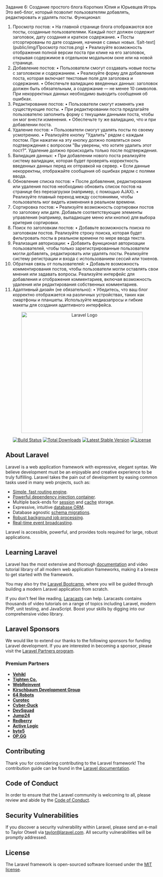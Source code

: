 Задание 6: Создание простого блога
Коротких Юлия и Юрьевцев Игорь
Это веб-блог, который позволит пользователям добавлять, редактировать и удалять посты. 
Функционал:
1.	Просмотр постов:
•	На главной странице блога отображаются все посты, созданные пользователями. Каждый пост должен содержит заголовок, дату создания и краткое содержание. 
•	Посты отсортированы по дате создания, начиная с самых новых.
![alt-text](public/img/Просмотр постов.png)
•	Реализуйте возможность отображения полной версии поста при клике на его заголовок, открывая содержимое в отдельном модальном окне или на новой странице. 
3.	Добавление постов:
•	Пользователи смогут создавать новые посты с заголовком и содержанием. 
•	Реализуйте форму для добавления поста, которая включает текстовые поля для заголовка и содержания. 
•	Обеспечьте валидацию введенных данных: заголовок должен быть обязательным, а содержание — не менее 10 символов. При некорректных данных необходимо выводить сообщения об ошибках. 
4.	Редактирование постов:
•	Пользователи смогут изменять уже существующие посты. 
•	При редактировании поста предлагайте пользователю заполнить форму с текущими данными поста, чтобы он мог внести изменения. 
•	Обеспечьте ту же валидацию, что и при добавлении поста. 
5.	Удаление постов:
•	Пользователи смогут удалять посты по своему усмотрению. 
•	Реализуйте кнопку "Удалить" рядом с каждым постом. При нажатии на эту кнопку должно появляться окно подтверждения с вопросом "Вы уверены, что хотите удалить этот пост?". Удаление должно происходить только после подтверждения. 
6.	Валидация данных:
•	При добавлении нового поста реализуйте систему валидации, которая будет проверять корректность введенных данных перед их отправкой на сервер. 
•	Если данные некорректны, отображайте сообщения об ошибках рядом с полями ввода. 
7.	Обновление списка постов:
•	После добавления, редактирования или удаления постов необходимо обновить список постов на странице без перезагрузки (например, с помощью AJAX). 
•	Реализуйте плавный переход между состояниями, чтобы пользователь мог видеть изменения в реальном времени. 
8.	Сортировка постов:
•	Реализуйте возможность сортировки постов по заголовку или дате. Добавьте соответствующие элементы управления (например, выпадающее меню или кнопки) для выбора критерия сортировки. 
9.	Поиск по заголовкам постов:
•	Добавьте возможность поиска по заголовкам постов. Реализуйте строку поиска, которая будет фильтровать посты в реальном времени по мере ввода текста. 
10.	Реализация авторизации:
•	Добавить функционал авторизации пользователей, чтобы только зарегистрированные пользователи могли добавлять, редактировать или удалять посты. Реализуйте систему регистрации и входа с использованием сессий или токенов. 
11.	Обратная связь от пользователей:
•	Добавьте возможность комментирования постов, чтобы пользователи могли оставлять свои мнения или задавать вопросы. Реализуйте интерфейс для добавления и отображения комментариев, включая возможность удаления или редактирования собственных комментариев. 
12.	Адаптивный дизайн (не обязательно):
•	Убедитесь, что ваш блог корректно отображается на различных устройствах, таких как смартфоны и планшеты. Используйте медиазапросы и гибкие макеты для создания адаптивного интерфейса. 














<p align="center"><a href="https://laravel.com" target="_blank"><img src="https://raw.githubusercontent.com/laravel/art/master/logo-lockup/5%20SVG/2%20CMYK/1%20Full%20Color/laravel-logolockup-cmyk-red.svg" width="400" alt="Laravel Logo"></a></p>

<p align="center">
<a href="https://github.com/laravel/framework/actions"><img src="https://github.com/laravel/framework/workflows/tests/badge.svg" alt="Build Status"></a>
<a href="https://packagist.org/packages/laravel/framework"><img src="https://img.shields.io/packagist/dt/laravel/framework" alt="Total Downloads"></a>
<a href="https://packagist.org/packages/laravel/framework"><img src="https://img.shields.io/packagist/v/laravel/framework" alt="Latest Stable Version"></a>
<a href="https://packagist.org/packages/laravel/framework"><img src="https://img.shields.io/packagist/l/laravel/framework" alt="License"></a>
</p>

## About Laravel

Laravel is a web application framework with expressive, elegant syntax. We believe development must be an enjoyable and creative experience to be truly fulfilling. Laravel takes the pain out of development by easing common tasks used in many web projects, such as:

- [Simple, fast routing engine](https://laravel.com/docs/routing).
- [Powerful dependency injection container](https://laravel.com/docs/container).
- Multiple back-ends for [session](https://laravel.com/docs/session) and [cache](https://laravel.com/docs/cache) storage.
- Expressive, intuitive [database ORM](https://laravel.com/docs/eloquent).
- Database agnostic [schema migrations](https://laravel.com/docs/migrations).
- [Robust background job processing](https://laravel.com/docs/queues).
- [Real-time event broadcasting](https://laravel.com/docs/broadcasting).

Laravel is accessible, powerful, and provides tools required for large, robust applications.

## Learning Laravel

Laravel has the most extensive and thorough [documentation](https://laravel.com/docs) and video tutorial library of all modern web application frameworks, making it a breeze to get started with the framework.

You may also try the [Laravel Bootcamp](https://bootcamp.laravel.com), where you will be guided through building a modern Laravel application from scratch.

If you don't feel like reading, [Laracasts](https://laracasts.com) can help. Laracasts contains thousands of video tutorials on a range of topics including Laravel, modern PHP, unit testing, and JavaScript. Boost your skills by digging into our comprehensive video library.

## Laravel Sponsors

We would like to extend our thanks to the following sponsors for funding Laravel development. If you are interested in becoming a sponsor, please visit the [Laravel Partners program](https://partners.laravel.com).

### Premium Partners

- **[Vehikl](https://vehikl.com/)**
- **[Tighten Co.](https://tighten.co)**
- **[WebReinvent](https://webreinvent.com/)**
- **[Kirschbaum Development Group](https://kirschbaumdevelopment.com)**
- **[64 Robots](https://64robots.com)**
- **[Curotec](https://www.curotec.com/services/technologies/laravel/)**
- **[Cyber-Duck](https://cyber-duck.co.uk)**
- **[DevSquad](https://devsquad.com/hire-laravel-developers)**
- **[Jump24](https://jump24.co.uk)**
- **[Redberry](https://redberry.international/laravel/)**
- **[Active Logic](https://activelogic.com)**
- **[byte5](https://byte5.de)**
- **[OP.GG](https://op.gg)**

## Contributing

Thank you for considering contributing to the Laravel framework! The contribution guide can be found in the [Laravel documentation](https://laravel.com/docs/contributions).

## Code of Conduct

In order to ensure that the Laravel community is welcoming to all, please review and abide by the [Code of Conduct](https://laravel.com/docs/contributions#code-of-conduct).

## Security Vulnerabilities

If you discover a security vulnerability within Laravel, please send an e-mail to Taylor Otwell via [taylor@laravel.com](mailto:taylor@laravel.com). All security vulnerabilities will be promptly addressed.

## License

The Laravel framework is open-sourced software licensed under the [MIT license](https://opensource.org/licenses/MIT).
